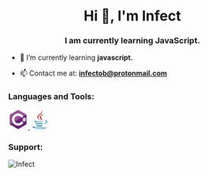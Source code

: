 <h1 align="center">Hi 👋, I'm Infect</h1>
<h3 align="center">I am currently learning JavaScript.</h3>

- 🔭 I’m currently learning **javascript.**

- 📫 Contact me at: **infectob@protonmail.com**


<h3 align="left">Languages and Tools:</h3>
<p align="left"> <a href="https://www.w3schools.com/cs/" target="_blank"> <img src="https://raw.githubusercontent.com/devicons/devicon/master/icons/csharp/csharp-original.svg" alt="csharp" width="40" height="40"/> </a> <a href="https://www.java.com" target="_blank"> <img src="https://raw.githubusercontent.com/devicons/devicon/master/icons/java/java-original.svg" alt="java" width="40" height="40"/> </a> </p>

<h3 align="left">Support:</h3>
<p><a href="https://www.buymeacoffee.com/Infect"> <img align="left" src="https://cdn.buymeacoffee.com/buttons/v2/default-yellow.png" height="50" width="210" alt="Infect" /></a></p><br><br>
